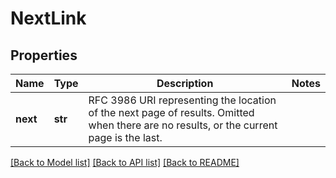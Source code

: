 # NextLink

## Properties
Name | Type | Description | Notes
------------ | ------------- | ------------- | -------------
**next** | **str** | RFC 3986 URI representing the location of the next page of results. Omitted when there are no results, or the current page is the last. | 

[[Back to Model list]](../README.md#documentation-for-models) [[Back to API list]](../README.md#documentation-for-api-endpoints) [[Back to README]](../README.md)


